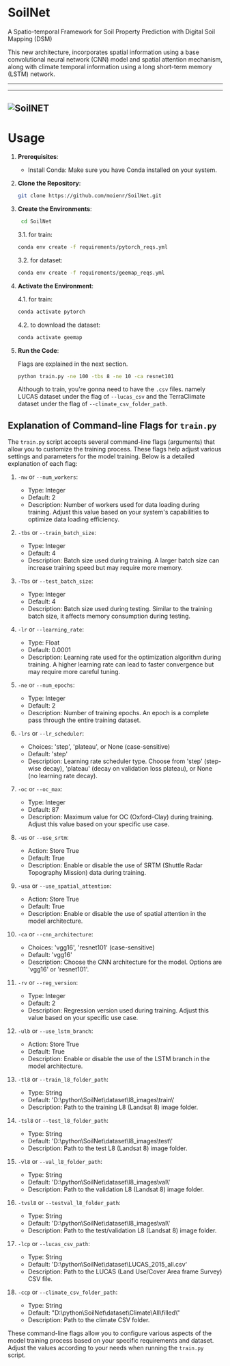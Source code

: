 # SoilNet
A Spatio-temporal Framework for Soil Property Prediction with Digital Soil Mapping (DSM)

This new architecture, incorporates spatial information using a base convolutional neural network (CNN) model and spatial attention mechanism, along with climate temporal information using a long short-term memory (LSTM) network. 

<!-- ## Experiments

| USE_SA | USE_LSTM | USE_SRTM | OC_MAX | **RUN NAME** |
|  :---:  |  :---:   |  :---:   |  :---:   |    :---:    |
|   ✅   |    ❌   |    ✅    |   87   |      RUN_D_2023_05_04_T_13_27_Moien        |
|   ✅   |    ❌   |    ✅    |   87   |      RUN_D_2023_05_08_T_14_17_Nafiseh  |
|        |          |          |        |              |
|        |          |          |        |              |
|        |          |          |        |              |
|        |          |          |        |              |
|        |          |          |        |              |
|        |          |          |        |              |
|        |          |          |        |              |
|        |          |          |        |              | -->



<!-- ### MODEL
- ~~Add Spatial Attention Module~~
- ~~FCNN + Regressor~~
- ~~FCNN + SA + Regressor~~
- ~~LSTM~~
 -->
 
<!-- ### DATASET
- ~~Add TerraClimate Dataset~~
- ~~Update the ClimateInformation.js (in processing)~~
- ~~Write SRTM + Slope dataset donwlaoder~~ 
 ### Analysis
- CNN
- CNN + Att 
- CNN + Att + LSTM
- RF with no timeseries data
- RF + timeseries data -->

---
<!-- ![oc_all](https://github.com/moienr/SoilNet/blob/d0255c1ce411e631265daf311f1ca0d68b7b0412/readme_imgs/overallarc2.png) -->
---
 ![SoilNET](./readme_imgs/overallarc2.png)
---


# Usage

1. **Prerequisites**:
   - Install Conda: Make sure you have Conda installed on your system.

2. **Clone the Repository**:
   ```bash
   git clone https://github.com/moienr/SoilNet.git
   ```

3. **Create the Environments**:
   ```bash
    cd SoilNet
    ```
    3.1. for train:
    ```bash  
    conda env create -f requirements/pytorch_reqs.yml
    ```

    3.2. for dataset:
    ```bash  
    conda env create -f requirements/geemap_reqs.yml
    ```

4. **Activate the Environment**:

    4.1. for train:

    ```bash
    conda activate pytorch
    ```

    4.2. to download the dataset:

    ```bash
    conda activate geemap
    ```


5. **Run the Code**:

    Flags are explained in the next section.

    ```bash
    python train.py -ne 100 -tbs 8 -ne 10 -ca resnet101
    ```
    
    Although to train, you're gonna need to have the `.csv` files. namely LUCAS dataset under the flag of `--lucas_csv` and the TerraClimate dataset under the flag of `--climate_csv_folder_path`. 








## Explanation of Command-line Flags for `train.py`

The `train.py` script accepts several command-line flags (arguments) that allow you to customize the training process. These flags help adjust various settings and parameters for the model training. Below is a detailed explanation of each flag:

1. `-nw` or `--num_workers`:
   - Type: Integer
   - Default: 2
   - Description: Number of workers used for data loading during training. Adjust this value based on your system's capabilities to optimize data loading efficiency.

2. `-tbs` or `--train_batch_size`:
   - Type: Integer
   - Default: 4
   - Description: Batch size used during training. A larger batch size can increase training speed but may require more memory.

3. `-Tbs` or `--test_batch_size`:
   - Type: Integer
   - Default: 4
   - Description: Batch size used during testing. Similar to the training batch size, it affects memory consumption during testing.

4. `-lr` or `--learning_rate`:
   - Type: Float
   - Default: 0.0001
   - Description: Learning rate used for the optimization algorithm during training. A higher learning rate can lead to faster convergence but may require more careful tuning.

5. `-ne` or `--num_epochs`:
   - Type: Integer
   - Default: 2
   - Description: Number of training epochs. An epoch is a complete pass through the entire training dataset.

6. `-lrs` or `--lr_scheduler`:
   - Choices: 'step', 'plateau', or None (case-sensitive)
   - Default: 'step'
   - Description: Learning rate scheduler type. Choose from 'step' (step-wise decay), 'plateau' (decay on validation loss plateau), or None (no learning rate decay).

7. `-oc` or `--oc_max`:
   - Type: Integer
   - Default: 87
   - Description: Maximum value for OC (Oxford-Clay) during training. Adjust this value based on your specific use case.

8. `-us` or `--use_srtm`:
   - Action: Store True
   - Default: True
   - Description: Enable or disable the use of SRTM (Shuttle Radar Topography Mission) data during training.

9. `-usa` or `--use_spatial_attention`:
   - Action: Store True
   - Default: True
   - Description: Enable or disable the use of spatial attention in the model architecture.

10. `-ca` or `--cnn_architecture`:
    - Choices: 'vgg16', 'resnet101' (case-sensitive)
    - Default: 'vgg16'
    - Description: Choose the CNN architecture for the model. Options are 'vgg16' or 'resnet101'.

11. `-rv` or `--reg_version`:
    - Type: Integer
    - Default: 2
    - Description: Regression version used during training. Adjust this value based on your specific use case.

12. `-ulb` or `--use_lstm_branch`:
    - Action: Store True
    - Default: True
    - Description: Enable or disable the use of the LSTM branch in the model architecture.

13. `-tl8` or `--train_l8_folder_path`:
    - Type: String
    - Default: 'D:\python\SoilNet\dataset\l8_images\\train\\'
    - Description: Path to the training L8 (Landsat 8) image folder.

14. `-tsl8` or `--test_l8_folder_path`:
    - Type: String
    - Default: 'D:\python\SoilNet\dataset\l8_images\\test\\'
    - Description: Path to the test L8 (Landsat 8) image folder.

15. `-vl8` or `--val_l8_folder_path`:
    - Type: String
    - Default: 'D:\python\SoilNet\dataset\l8_images\\val\\'
    - Description: Path to the validation L8 (Landsat 8) image folder.

16. `-tvsl8` or `--testval_l8_folder_path`:
    - Type: String
    - Default: 'D:\python\SoilNet\dataset\l8_images\\val\\'
    - Description: Path to the test/validation L8 (Landsat 8) image folder.

17. `-lcp` or `--lucas_csv_path`:
    - Type: String
    - Default: 'D:\python\SoilNet\dataset\LUCAS_2015_all.csv'
    - Description: Path to the LUCAS (Land Use/Cover Area frame Survey) CSV file.

18. `-ccp` or `--climate_csv_folder_path`:
    - Type: String
    - Default: "D:\\python\\SoilNet\\dataset\\Climate\\All\\filled\\"
    - Description: Path to the climate CSV folder.

These command-line flags allow you to configure various aspects of the model training process based on your specific requirements and dataset. Adjust the values according to your needs when running the `train.py` script.
